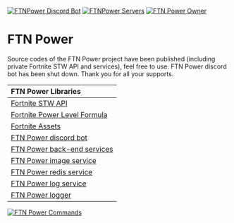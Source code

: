 [![FTNPower Discord Bot](https://top.gg/api/widget/lib/454547389731045380.svg)](https://top.gg/bot/454547389731045380) [![FTNPower Servers](https://top.gg/api/widget/servers/454547389731045380.svg)](https://top.gg/bot/454547389731045380) [![FTN Power Owner](https://top.gg/api/widget/owner/454547389731045380.svg)](https://top.gg/bot/454547389731045380)
# FTN Power
Source codes of the FTN Power project have been published (including private Fortnite STW API and services), feel free to use. FTN Power discord bot has been shut down. Thank you for all your supports.

| FTN Power Libraries      |
| :---        |
| [Fortnite STW API](https://github.com/msx752/FTN-Power/tree/master/src/Fortnite)      |
| [Fortnite Power Level Formula](https://github.com/msx752/FTN-Power/blob/master/src/Tests/FortniteLib.Tests/UserUnit.cs#L44)      |
| [Fortnite Assets](https://raw.githubusercontent.com/msx752/FTN-Power/master/RequiredVolumeData/fortnite-volume/_data/FTNPower/_CDNIMGIDS.json)      |
| [FTN Power discord bot](https://github.com/msx752/FTN-Power/tree/master/src/FTNPowerApplication)      |
| [FTN Power back-end services](https://github.com/msx752/FTN-Power/tree/master/src/FortnitePowerQueue)      |
| [FTN Power image service](https://github.com/msx752/FTN-Power/tree/master/src/Websites/FTNPower.Image.Api)     |
| [FTN Power redis service](https://github.com/msx752/FTN-Power/tree/master/src/RedisDockerfile)      |
| [FTN Power log service](https://github.com/msx752/FTN-Power/tree/master/src/SeqDockerfile)      |
| [FTN Power logger](https://github.com/msx752/FTN-Power/tree/master/src/GlobalLibs/MyLogger)      |

[![FTN Power Commands](https://raw.githubusercontent.com/msx752/FTN-Power/master/ftnpower-discordbot.png)](https://github.com/msx752/FTN-Power)

